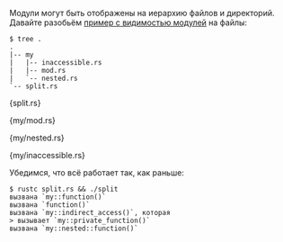 Модули могут быть отображены на иерархию файлов и директорий. Давайте разобьём [пример с видимостью модулей][visibility] на файлы:

```
$ tree .
.
|-- my
|   |-- inaccessible.rs
|   |-- mod.rs
|   `-- nested.rs
`-- split.rs
```

{split.rs}

{my/mod.rs}

{my/nested.rs}

{my/inaccessible.rs}

Убедимся, что всё работает так, как раньше:

```
$ rustc split.rs && ./split
вызвана `my::function()`
вызвана `function()`
вызвана `my::indirect_access()`, которая
> вызывает `my::private_function()`
вызвана `my::nested::function()`
```

[visibility]: /mod/visibility.html
